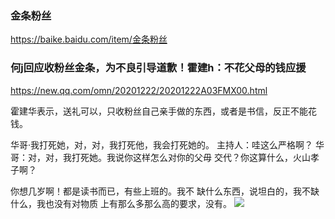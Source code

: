 ### 金条粉丝
https://baike.baidu.com/item/金条粉丝

### 何j回应收粉丝金条，为不良引导道歉！霍建h：不花父母的钱应援
https://new.qq.com/omn/20201222/20201222A03FMX00.html

霍建华表示，送礼可以，只收粉丝自己亲手做的东西，或者是书信，反正不能花钱。

华哥·我打死她，对，对，我打死他，我会打死她的。
主持人：哇这么严格啊？
华哥：对，对，我打死她。我说你这样怎么对你的父毋
交代？你这算什么，火山孝子啊？

你想几岁啊！都是读书而已，有些上班的。我不
缺什么东西，说坦白的，我不缺什么，我也没有对物质
上有那么多那么高的要求，没有。
<img src="https://inews.gtimg.com/newsapp_bt/0/12941690215/">
